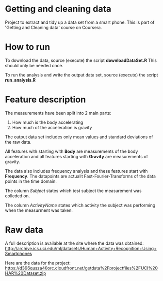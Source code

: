 Getting and cleaning data
=========================
Project to extract and tidy up a data set from a smart phone.
This is part of 'Getting and Cleaning data' course on Coursera.

How to run
==========
To download the data, source (execute) the script **downloadDataSet.R**
This should only be needed once.

To run the analysis and write the output data set, source (execute) the script **run_analysis.R**


Feature description
===================
The measurements have been split into 2 main parts:
1. How much is the body accelerating
2. How much of the acceleration is gravity 

The output data set includes only mean values and standard deviations of the raw data. 

All features with starting with **Body** are measurements of the body acceleration and all features starting with **Gravity** are measurements of gravity.

The data also includes frequency analysis and these features start with **Frequency**. The datapoints are actuallt Fast-Fourier-Transforms of the data points in the time domain.

The column *Subject* states which test subject the measurement was colleded on.

The column *ActivityName* states which activity the subject was performing when the measurment was taken.


Raw data
========
A full description is available at the site where the data was obtained:
http://archive.ics.uci.edu/ml/datasets/Human+Activity+Recognition+Using+Smartphones

Here are the data for the project:
https://d396qusza40orc.cloudfront.net/getdata%2Fprojectfiles%2FUCI%20HAR%20Dataset.zip


